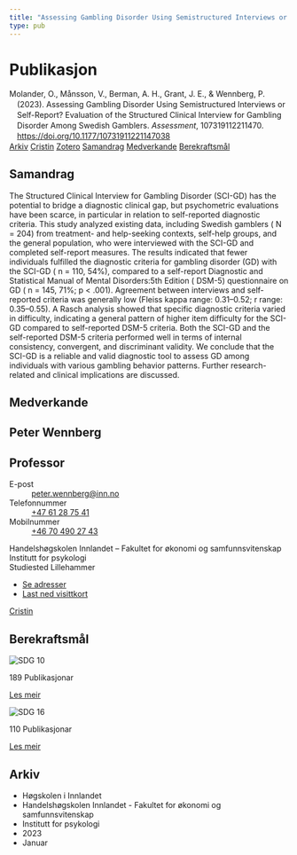 ```yaml
---
title: "Assessing Gambling Disorder Using Semistructured Interviews or Self-Report? Evaluation of the Structured Clinical Interview for Gambling Disorder Among Swedish Gamblers"
type: pub
---
```

<h1>Publikasjon</h1>
<article id="csl-bib-container-UZJQ7WIY" class="csl-bib-container">
  <div class="csl-bib-body" style="line-height: 1.35; padding-left: 1em; text-indent:-1em;">
  <div class="csl-entry">Molander, O., M&#xE5;nsson, V., Berman, A. H., Grant, J. E., &amp; Wennberg, P. (2023). Assessing Gambling Disorder Using Semistructured Interviews or Self-Report? Evaluation of the Structured Clinical Interview for Gambling Disorder Among Swedish Gamblers. <i>Assessment</i>, 107319112211470. <a href="https://doi.org/10.1177/10731911221147038">https://doi.org/10.1177/10731911221147038</a></div>
</div>
  <div class="csl-bib-buttons">
    <a href="#taxonomy-article-UZJQ7WIY" class="csl-bib-button">Arkiv</a>
    <a href="https://app.cristin.no/results/show.jsf?id=2112582" alt="Cristin URL" class="csl-bib-button">Cristin</a>
    <a href="http://zotero.org/groups/5022929/items/UZJQ7WIY" alt="Zotero URL" class="csl-bib-button">Zotero</a>
    <a href="#abstract-article-UZJQ7WIY" class="csl-bib-button">Samandrag</a>
    <a href="#contributors-article-UZJQ7WIY" class="csl-bib-button">Medverkande</a>
    <a href="#sdg-article-UZJQ7WIY" class="csl-bib-button">Berekraftsmål</a>
  </div>
  <div id="csl-bib-meta-container-UZJQ7WIY"></div>
</article>
<div id="csl-bib-meta-UZJQ7WIY" class="csl-bib-meta">
  <article id="abstract-article-UZJQ7WIY" class="abstract-article">
    <h1>Samandrag</h1>
    The Structured Clinical Interview for Gambling Disorder (SCI-GD) has the potential to bridge a diagnostic clinical gap, but psychometric evaluations have been scarce, in particular in relation to self-reported diagnostic criteria. This study analyzed existing data, including Swedish gamblers ( N = 204) from treatment- and help-seeking contexts, self-help groups, and the general population, who were interviewed with the SCI-GD and completed self-report measures. The results indicated that fewer individuals fulfilled the diagnostic criteria for gambling disorder (GD) with the SCI-GD ( n = 110, 54%), compared to a self-report Diagnostic and Statistical Manual of Mental Disorders:5th Edition ( DSM-5) questionnaire on GD ( n = 145, 71%; p &lt; .001). Agreement between interviews and self-reported criteria was generally low (Fleiss kappa range: 0.31–0.52; r range: 0.35–0.55). A Rasch analysis showed that specific diagnostic criteria varied in difficulty, indicating a general pattern of higher item difficulty for the SCI-GD compared to self-reported DSM-5 criteria. Both the SCI-GD and the self-reported DSM-5 criteria performed well in terms of internal consistency, convergent, and discriminant validity. We conclude that the SCI-GD is a reliable and valid diagnostic tool to assess GD among individuals with various gambling behavior patterns. Further research-related and clinical implications are discussed.
  </article>
  <article id="contributors-article-UZJQ7WIY" class="contributors-article">
    <h1>Medverkande</h1>
    <div class="personas">
<div class="vrtx-hinn-person-card">
<div class="photo">
<i class="lar la-user-circle missing-person"></i>
</div>
<div class="info">
<hgroup><h1>Peter Wennberg</h1>
<h2>Professor</h2>
</hgroup><dl>
<dt>E-post</dt>
<dd>
<a href="mailto:peter.wennberg@inn.no">peter.wennberg@inn.no</a>
</dd>
<dt>Telefonnummer</dt>
<dd><a href="tel:+4761287541">
+47 61 28 75 41
</a></dd>
<dt>Mobilnummer</dt>
<dd><a href="tel:+46704902743">
+46 70 490 27 43
</a></dd>
</dl>
<p>
Handelshøgskolen Innlandet – Fakultet for økonomi og samfunnsvitenskap<br>
Institutt for psykologi<br>
Studiested Lillehammer
</p>
<ul class="vrtx-hinn-links">
<li><a href="https://www.inn.no/finn-en-ansatt/peter-wennberg.html#vrtx-hinn-addresses">Se adresser</a></li>
<li><a href="https://www.inn.no/finn-en-ansatt/peter-wennberg.html?vrtx=vcf">Last ned visittkort</a></li>
</ul>
</div>
</div>
<a href="https://app.cristin.no/persons/show.jsf?id=1497957" alt="Cristin URL" class="personas-cristin">Cristin</a>
</div>
  </article>
  <article id="sdg-article-UZJQ7WIY" class="sdg-article">
    <h1>Berekraftsmål</h1>
    <div class="sdg-container"><div id="sdg10" class="sdg">
<img src="{{< params subfolder >}}images/sdg/sdg10_no.png" class="image" alt="SDG 10">
<div class="sdg-overlay">
<p class="sdg-publication-count"><span>189</span> Publikasjonar</p>
<p><a href="https://www.fn.no/om-fn/fns-baerekraftsmaal/mindre-ulikhet?lang=nno-NO" class="sdg-read-more">Les meir</a></p>
</div>
</div> <div id="sdg16" class="sdg">
<img src="{{< params subfolder >}}images/sdg/sdg16_no.png" class="image" alt="SDG 16">
<div class="sdg-overlay">
<p class="sdg-publication-count"><span>110</span> Publikasjonar</p>
<p><a href="https://www.fn.no/om-fn/fns-baerekraftsmaal/fred-rettferdighet-og-velfungerende-institusjoner?lang=nno-NO" class="sdg-read-more">Les meir</a></p>
</div>
</div></div>
  </article>
  <article id="taxonomy-article-UZJQ7WIY" class="taxonomy-article">
    <h1>Arkiv</h1>
    <ul>
      <li>Høgskolen i Innlandet</li>
      <li>Handelshøgskolen Innlandet - Fakultet for økonomi og samfunnsvitenskap</li>
      <li>Institutt for psykologi</li>
      <li>2023</li>
      <li>Januar</li>
    </ul>
  </article>
</div>

